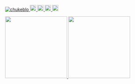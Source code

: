 <p align="left"> 
  <a href="https://github.com/chukeblo/chukeblo/">
    <img src="https://komarev.com/ghpvc/?username=chukeblo" alt="chukeblo" />
  </a>
  <a href="https://twitter.com/__chuke__">
    <img height="20" src="https://img.shields.io/twitter/follow/__chuke__?label=Twitter&logo=twitter&style=flat" />
  </a>
  <a href="https://github.com/chukeblo">
    <img height="20" src="https://img.shields.io/github/followers/chukeblo?label=follow&logo=github&style=flat" />
  </a>
  <a href="http://qiita.com/chukeblo">
    <img height="20" src="https://qiita-badge.apiapi.app/s/chukeblo/posts.svg" />
  </a>
  <//qiita.com/chukeblo">
    <img height="20" src="https://qiita-badge.apiapi.app/s/chukeblo/contributions.svg" />
  </a>
</p>
  
<p align="left">
  <a href="https://github.com/anuraghazra/github-readme-stats">
    <img height="200" src="https://github-readme-stats.vercel.app/api?username=chukeblo&show_icons=true" />
  </a>
  <a href="https://github.com/chukeblo/my-repo-for-github-readme-stats">
    <img height="200" src="https://my-repo-for-github-readme-stats.vercel.app/api/top-langs/?username=chukeblo&layout=compact&exclude_repo=my-repo-for-github-readme-stats" />
  </a>
